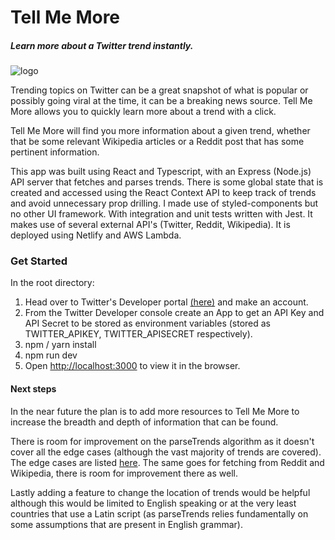 # Tell Me More

##### Learn more about a Twitter trend instantly.

![logo](https://cdn0.tnwcdn.com/wp-content/blogs.dir/1/files/2019/08/twitter-796x417.png)

Trending topics on Twitter can be a great snapshot of what is popular or possibly going viral at the time, it can be a breaking news source. Tell Me More allows you to quickly learn more about a trend with a click.

Tell Me More will find you more information about a given trend, whether that be some relevant Wikipedia articles or a Reddit post that has some pertinent information.

This app was built using React and Typescript, with an Express (Node.js) API server that fetches and parses trends. There is some global state that is created and accessed using the React Context API to keep track of trends and avoid unnecessary prop drilling. I made use of styled-components but no other UI framework. With integration and unit tests written with Jest. It makes use of several external API's (Twitter, Reddit, Wikipedia). It is deployed using Netlify and AWS Lambda.

### Get Started

In the root directory:

1. Head over to Twitter's Developer portal [(here)](https://developer.twitter.com/) and make an account.
2. From the Twitter Developer console create an App to get an API Key and API Secret to be stored as environment variables (stored as TWITTER_APIKEY, TWITTER_APISECRET respectively).
3. npm / yarn install
4. npm run dev
5. Open [http://localhost:3000](http://localhost:3000) to view it in the browser.

#### Next steps

In the near future the plan is to add more resources to Tell Me More to increase the breadth and depth of information that can be found.

There is room for improvement on the parseTrends algorithm as it doesn't cover all the edge cases (although the vast majority of trends are covered). The edge cases are listed [here](https://github.com/SonuToor/tellmemore/blob/master/server/ParseTrends.ts). The same goes for fetching from Reddit and Wikipedia, there is room for improvement there as well.

Lastly adding a feature to change the location of trends would be helpful although this would be limited to English speaking or at the very least countries that use a Latin script (as parseTrends relies fundamentally on some assumptions that are present in English grammar).
